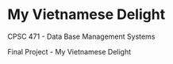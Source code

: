 # My Vietnamese Delight

CPSC 471 - Data Base Management Systems

Final Project - My Vietnamese Delight
